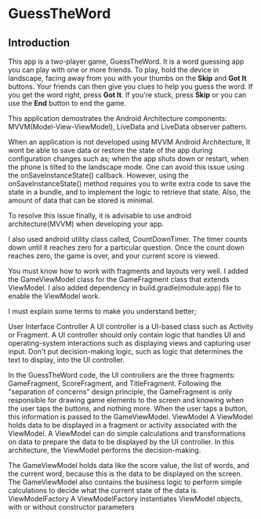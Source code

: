 GuessTheWord 
==================================

Introduction
------------

This app is a two-player game, GuessTheWord. It is a word guessing app you can play with one or more friends. To play, hold the device in landscape, facing away from you with your thumbs on the **Skip** and **Got It** buttons. Your friends can then give you clues to help you guess the word. If you get the word right, press **Got It**. If you're stuck, press **Skip** or you can use the **End** button to end the game.

This application demostrates the Android Architecture components: MVVM(Model-View-ViewModel), LiveData and LiveData observer pattern.

When an application is not developed using MVVM Android Architecture, It wont be able to save data or restore the state of the app during configuration changes such as; when the app shuts down or restart, when the phone is tilted to the landscape mode. 
One can avoid this issue using the onSaveInstanceState() callback. However, using the onSaveInstanceState() method requires you to write extra code to save the state in a bundle, and to implement the logic to retrieve that state. Also, the amount of data that can be stored is minimal.

To resolve this issue finally, it is advisable to use android architecture(MVVM) when developing your app.

I also used android utility class called, CountDownTimer. The timer counts down until it reaches zero for a particular question. Once the count down reaches zero, the game is over, and your current score is viewed.

You must know how to work with fragments and layouts very well. I added the GameViewModel class for the GameFragment class that extends ViewModel.
I also added dependency in build.gradle(module:app) file to enable the ViewModel work.

I must explain some terms to make you understand better;

User Interface Controller
A UI controller is a UI-based class such as Activity or Fragment. A UI controller should only contain logic that handles UI and operating-system interactions such as displaying views and capturing user input. Don't put decision-making logic, such as logic that determines the text to display, into the UI controller.

In the GuessTheWord code, the UI controllers are the three fragments: GameFragment, ScoreFragment, and TitleFragment. Following the "separation of concerns" design principle, the GameFragment is only responsible for drawing game elements to the screen and knowing when the user taps the buttons, and nothing more. When the user taps a button, this information is passed to the GameViewModel.
ViewModel
A ViewModel holds data to be displayed in a fragment or activity associated with the ViewModel. A ViewModel can do simple calculations and transformations on data to prepare the data to be displayed by the UI controller. In this architecture, the ViewModel performs the decision-making.

The GameViewModel holds data like the score value, the list of words, and the current word, because this is the data to be displayed on the screen. The GameViewModel also contains the business logic to perform simple calculations to decide what the current state of the data is. 
ViewModelFactory
A ViewModelFactory instantiates ViewModel objects, with or without constructor parameters
 



